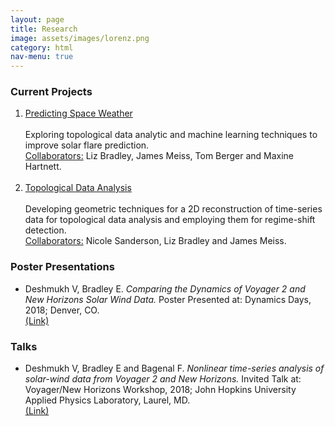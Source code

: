 ```yaml
---
layout: page 
title: Research 
image: assets/images/lorenz.png
category: html
nav-menu: true
---
```


<h3> Current Projects </h3>

<ol>
	
<li><u> Predicting Space Weather </u><br><br>
Exploring topological data analytic and machine learning techniques to improve solar flare prediction. <br>
<u>Collaborators:</u> Liz Bradley, James Meiss, Tom Berger and Maxine Hartnett. <br><br>
</li>
	
<li><u> Topological Data Analysis </u><br><br>
Developing geometric techniques for a 2D reconstruction of time-series data for topological data analysis and employing
them for regime-shift detection. <br>
<u>Collaborators:</u> Nicole Sanderson, Liz Bradley and James Meiss. <br>
</li>
	
</ol> 

<h3> Poster Presentations </h3>
<ul>
<li> Deshmukh V, Bradley E. <i>Comparing  the  Dynamics  of  Voyager  2  and  New  Horizons  Solar  Wind Data.</i> Poster Presented at: Dynamics Days, 2018; Denver, CO.
     <br> <a href="Presentations/Dynamics Days 2018.pptx">(Link)</a>
</li>
</ul>

<h3> Talks </h3>
<ul>
<li> Deshmukh V, Bradley E and Bagenal F. <i>Nonlinear time-series analysis of solar-wind data from Voyager 2 and New Horizons.</i> Invited Talk at: Voyager/New Horizons Workshop, 2018; John Hopkins University Applied Physics Laboratory, Laurel, MD. 
     <br> <a href="Presentations/2018 Heliophysics Workshop 10 min version.pptx">(Link)</a>
</li>
</ul>
